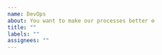 ```yaml
---
name: DevOps
about: You want to make our processes better ⚙️
title: ""
labels: ""
assignees: ""
---
```

